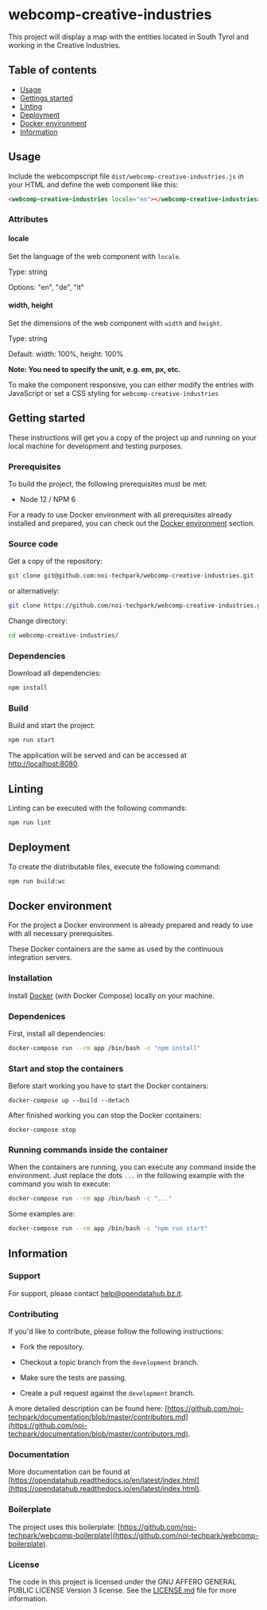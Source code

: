 # webcomp-creative-industries

This project will display a map with the entities located in South Tyrol and working in the Creative Industries.

## Table of contents

- [Usage](#usage)
- [Gettings started](#getting-started)
- [Linting](#linting)
- [Deployment](#deployment)
- [Docker environment](#docker-environment)
- [Information](#information)

## Usage

Include the webcompscript file `dist/webcomp-creative-industries.js` in your HTML and define the web component like this:

```html
<webcomp-creative-industries locale="en"></webcomp-creative-industries>
```

### Attributes

#### locale

Set the language of the web component with `locale`.

Type: string

Options: "en", "de", "it"

#### width, height

Set the dimensions of the web component with `width` and `height`.

Type: string

Default: width: 100%, height: 100%
 
**Note: You need to specify the unit, e.g. em, px, etc.**

To make the component responsive, you can either modify the entries with JavaScript or set a CSS styling for `webcomp-creative-industries`


## Getting started

These instructions will get you a copy of the project up and running
on your local machine for development and testing purposes.

### Prerequisites

To build the project, the following prerequisites must be met:

- Node 12 / NPM 6

For a ready to use Docker environment with all prerequisites already installed and prepared, you can check out the [Docker environment](#docker-environment) section.

### Source code

Get a copy of the repository:

```bash
git clone git@github.com:noi-techpark/webcomp-creative-industries.git
```
or alternatively:
```bash
git clone https://github.com/noi-techpark/webcomp-creative-industries.git
```

Change directory:

```bash
cd webcomp-creative-industries/
```

### Dependencies

Download all dependencies:

```bash
npm install
```

### Build

Build and start the project:

```bash
npm run start
```

The application will be served and can be accessed at [http://localhost:8080](http://localhost:8080).

## Linting

Linting can be executed with the following commands:

```bash
npm run lint
```

## Deployment

To create the distributable files, execute the following command:

```bash
npm run build:wc
```

## Docker environment

For the project a Docker environment is already prepared and ready to use with all necessary prerequisites.

These Docker containers are the same as used by the continuous integration servers.

### Installation

Install [Docker](https://docs.docker.com/install/) (with Docker Compose) locally on your machine.

### Dependenices

First, install all dependencies:

```bash
docker-compose run --rm app /bin/bash -c "npm install"
```

### Start and stop the containers

Before start working you have to start the Docker containers:

```
docker-compose up --build --detach
```

After finished working you can stop the Docker containers:

```
docker-compose stop
```

### Running commands inside the container

When the containers are running, you can execute any command inside the environment. Just replace the dots `...` in the following example with the command you wish to execute:

```bash
docker-compose run --rm app /bin/bash -c "..."
```

Some examples are:

```bash
docker-compose run --rm app /bin/bash -c "npm run start"
```

## Information

### Support

For support, please contact [help@opendatahub.bz.it](mailto:help@opendatahub.bz.it).

### Contributing

If you'd like to contribute, please follow the following instructions:

- Fork the repository.

- Checkout a topic branch from the `development` branch.

- Make sure the tests are passing.

- Create a pull request against the `development` branch.

A more detailed description can be found here: [https://github.com/noi-techpark/documentation/blob/master/contributors.md](https://github.com/noi-techpark/documentation/blob/master/contributors.md).

### Documentation

More documentation can be found at [https://opendatahub.readthedocs.io/en/latest/index.html](https://opendatahub.readthedocs.io/en/latest/index.html).

### Boilerplate

The project uses this boilerplate: [https://github.com/noi-techpark/webcomp-boilerplate](https://github.com/noi-techpark/webcomp-boilerplate).

### License

The code in this project is licensed under the GNU AFFERO GENERAL PUBLIC LICENSE Version 3 license. See the [LICENSE.md](LICENSE.md) file for more information.
